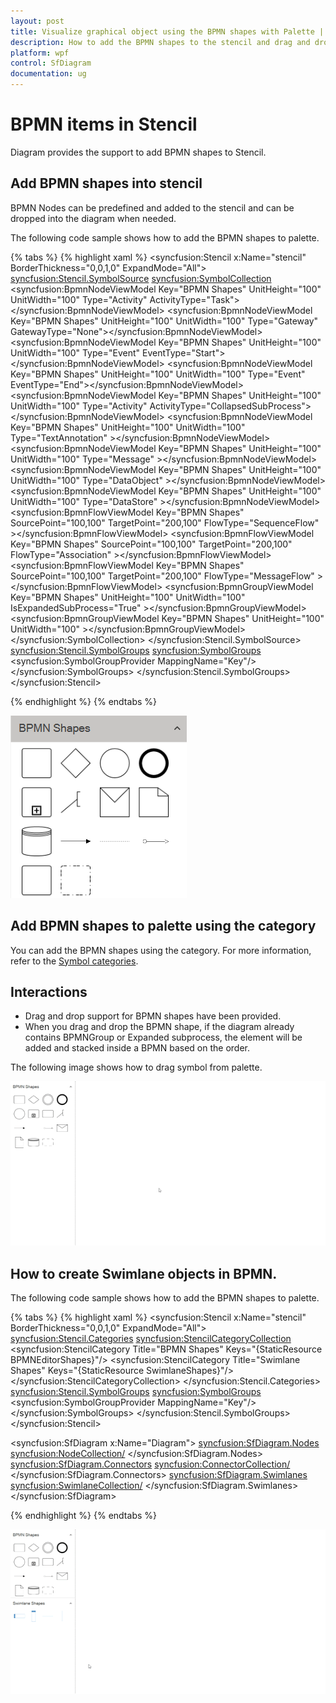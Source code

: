 ```yaml
---
layout: post
title: Visualize graphical object using the BPMN shapes with Palette | Syncfusion
description: How to add the BPMN shapes to the stencil and drag and drop them over the drawing area and its interaction?
platform: wpf
control: SfDiagram
documentation: ug
---
```


# BPMN items in Stencil
  Diagram provides the support to add BPMN shapes to Stencil. 

## Add BPMN shapes into stencil

BPMN Nodes can be predefined and added to the stencil and can be dropped into the diagram when needed.

The following code sample shows how to add the BPMN shapes to palette.

{% tabs %}
{% highlight xaml %}
 <syncfusion:Stencil x:Name="stencil"  BorderThickness="0,0,1,0" ExpandMode="All">
     <syncfusion:Stencil.SymbolSource>
         <syncfusion:SymbolCollection>
         <syncfusion:BpmnNodeViewModel Key="BPMN Shapes" UnitHeight="100" UnitWidth="100" Type="Activity" ActivityType="Task"></syncfusion:BpmnNodeViewModel>
        <syncfusion:BpmnNodeViewModel Key="BPMN Shapes" UnitHeight="100" UnitWidth="100" Type="Gateway" GatewayType="None"></syncfusion:BpmnNodeViewModel>
        <syncfusion:BpmnNodeViewModel Key="BPMN Shapes" UnitHeight="100" UnitWidth="100" Type="Event" EventType="Start"></syncfusion:BpmnNodeViewModel>
        <syncfusion:BpmnNodeViewModel Key="BPMN Shapes" UnitHeight="100" UnitWidth="100" Type="Event" EventType="End"></syncfusion:BpmnNodeViewModel>
        <syncfusion:BpmnNodeViewModel Key="BPMN Shapes" UnitHeight="100" UnitWidth="100" Type="Activity" ActivityType="CollapsedSubProcess"></syncfusion:BpmnNodeViewModel>
        <syncfusion:BpmnNodeViewModel Key="BPMN Shapes" UnitHeight="100" UnitWidth="100" Type="TextAnnotation" ></syncfusion:BpmnNodeViewModel>
        <syncfusion:BpmnNodeViewModel Key="BPMN Shapes" UnitHeight="100" UnitWidth="100" Type="Message" ></syncfusion:BpmnNodeViewModel>
        <syncfusion:BpmnNodeViewModel Key="BPMN Shapes" UnitHeight="100" UnitWidth="100" Type="DataObject" ></syncfusion:BpmnNodeViewModel>
        <syncfusion:BpmnNodeViewModel Key="BPMN Shapes" UnitHeight="100" UnitWidth="100" Type="DataStore" ></syncfusion:BpmnNodeViewModel>
        <syncfusion:BpmnFlowViewModel Key="BPMN Shapes" SourcePoint="100,100" TargetPoint="200,100" FlowType="SequenceFlow" ></syncfusion:BpmnFlowViewModel>
        <syncfusion:BpmnFlowViewModel Key="BPMN Shapes" SourcePoint="100,100" TargetPoint="200,100" FlowType="Association" ></syncfusion:BpmnFlowViewModel>
        <syncfusion:BpmnFlowViewModel Key="BPMN Shapes" SourcePoint="100,100" TargetPoint="200,100" FlowType="MessageFlow" ></syncfusion:BpmnFlowViewModel>
        <syncfusion:BpmnGroupViewModel Key="BPMN Shapes" UnitHeight="100" UnitWidth="100" IsExpandedSubProcess="True" ></syncfusion:BpmnGroupViewModel>
        <syncfusion:BpmnGroupViewModel Key="BPMN Shapes" UnitHeight="100" UnitWidth="100" ></syncfusion:BpmnGroupViewModel>
         </syncfusion:SymbolCollection>
       </syncfusion:Stencil.SymbolSource>
         <syncfusion:Stencil.SymbolGroups>
             <syncfusion:SymbolGroups>
               <!--Separate groups based on the key-->
             <syncfusion:SymbolGroupProvider MappingName="Key"/>
         </syncfusion:SymbolGroups>
    </syncfusion:Stencil.SymbolGroups>
 </syncfusion:Stencil>

{% endhighlight %}
{% endtabs %}

![BPMN SymbolPalette Shapes](BPMN-Shapes-Images/BPMN-SymbolPalette.PNG)

## Add BPMN shapes to palette using the category

You can add the BPMN shapes using the category. For more information, refer to the [Symbol categories](/wpf/sfdiagram/stencil#symbol-categories "Symbol categories"). 

## Interactions

* Drag and drop support for BPMN shapes have been provided.
* When you drag and drop the BPMN shape, if the diagram already contains BPMNGroup or Expanded subprocess, the element will be added and stacked inside a BPMN based on the order. 

The following image shows how to drag symbol from palette.

![Drag Symbol from Palette](BPMN-Shapes-Images/Symbol_palette.gif)

## How to create Swimlane objects in BPMN.

The following code sample shows how to add the BPMN shapes to palette.

{% tabs %}
{% highlight xaml %}
 <syncfusion:Stencil x:Name="stencil" BorderThickness="0,0,1,0" ExpandMode="All">
      <syncfusion:Stencil.Categories>
         <syncfusion:StencilCategoryCollection>
          <!--Specify the basic shapes category with title and resource key-->
           <syncfusion:StencilCategory Title="BPMN Shapes" Keys="{StaticResource BPMNEditorShapes}"/>
           <syncfusion:StencilCategory Title="Swimlane Shapes" Keys="{StaticResource SwimlaneShapes}"/>
           </syncfusion:StencilCategoryCollection>
         </syncfusion:Stencil.Categories>
         <syncfusion:Stencil.SymbolGroups>
             <syncfusion:SymbolGroups>
               <!--Separate groups based on the key-->
             <syncfusion:SymbolGroupProvider MappingName="Key"/>
         </syncfusion:SymbolGroups>
    </syncfusion:Stencil.SymbolGroups>
 </syncfusion:Stencil>

  <syncfusion:SfDiagram  x:Name="Diagram">
     <syncfusion:SfDiagram.Nodes>                        
        <syncfusion:NodeCollection/>
    </syncfusion:SfDiagram.Nodes>
     <syncfusion:SfDiagram.Connectors>
          <syncfusion:ConnectorCollection/>
     </syncfusion:SfDiagram.Connectors>
     <syncfusion:SfDiagram.Swimlanes>
       <syncfusion:SwimlaneCollection/>
     </syncfusion:SfDiagram.Swimlanes>
  </syncfusion:SfDiagram>

{% endhighlight %}
{% endtabs %}

![BPMN SymbolPalette Shapes](BPMN-Shapes-Images/Swimlane-BPMN.gif)
